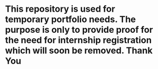 # This repository is used for temporary portfolio needs. The purpose is only to provide proof for the need for internship registration which will soon be removed. Thank You

